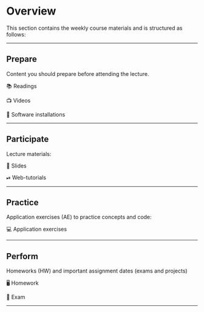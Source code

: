# Overview

This section contains the weekly course materials and is structured as follows:

---

## Prepare

Content you should prepare before attending the lecture. 

📚 Readings

📺 Videos

💾 Software installations

---

## Participate

Lecture materials: 

📑 Slides

⏯ Web-tutorials

---

## Practice

Application exercises (AE) to practice concepts and code:

💻 Application exercises

---

## Perform

Homeworks (HW) and important assignment dates (exams and projects)


🖥 Homework

💯 Exam 

---
